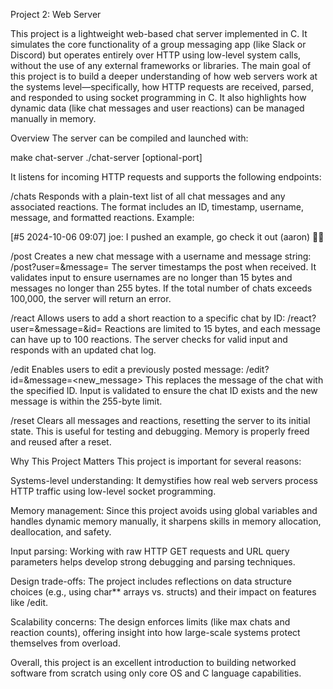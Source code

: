 Project 2: Web Server

This project is a lightweight web-based chat server implemented in C. It simulates the core functionality of a group messaging app (like Slack or Discord) but operates entirely over HTTP using low-level system calls, without the use of any external frameworks or libraries. The main goal of this project is to build a deeper understanding of how web servers work at the systems level—specifically, how HTTP requests are received, parsed, and responded to using socket programming in C. It also highlights how dynamic data (like chat messages and user reactions) can be managed manually in memory.

Overview
The server can be compiled and launched with:

make chat-server
./chat-server [optional-port]

It listens for incoming HTTP requests and supports the following endpoints:

/chats
Responds with a plain-text list of all chat messages and any associated reactions. The format includes an ID, timestamp, username, message, and formatted reactions. Example:

[#5 2024-10-06 09:07] joe: I pushed an example, go check it out
(aaron) 👍🏻

/post
Creates a new chat message with a username and message string:
/post?user=<username>&message=<message>
The server timestamps the post when received. It validates input to ensure usernames are no longer than 15 bytes and messages no longer than 255 bytes. If the total number of chats exceeds 100,000, the server will return an error.

/react
Allows users to add a short reaction to a specific chat by ID:
/react?user=<username>&message=<reaction>&id=<id>
Reactions are limited to 15 bytes, and each message can have up to 100 reactions. The server checks for valid input and responds with an updated chat log.

/edit
Enables users to edit a previously posted message:
/edit?id=<id>&message=<new_message>
This replaces the message of the chat with the specified ID. Input is validated to ensure the chat ID exists and the new message is within the 255-byte limit.

/reset
Clears all messages and reactions, resetting the server to its initial state. This is useful for testing and debugging. Memory is properly freed and reused after a reset.

Why This Project Matters
This project is important for several reasons:

Systems-level understanding: It demystifies how real web servers process HTTP traffic using low-level socket programming.

Memory management: Since this project avoids using global variables and handles dynamic memory manually, it sharpens skills in memory allocation, deallocation, and safety.

Input parsing: Working with raw HTTP GET requests and URL query parameters helps develop strong debugging and parsing techniques.

Design trade-offs: The project includes reflections on data structure choices (e.g., using char** arrays vs. structs) and their impact on features like /edit.

Scalability concerns: The design enforces limits (like max chats and reaction counts), offering insight into how large-scale systems protect themselves from overload.

Overall, this project is an excellent introduction to building networked software from scratch using only core OS and C language capabilities.
